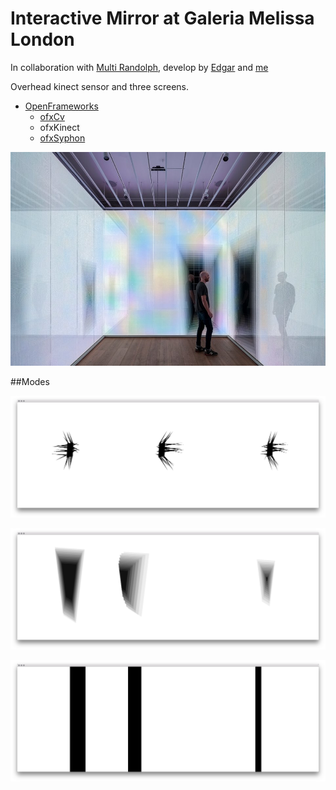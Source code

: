 # Interactive Mirror at Galeria Melissa London

In collaboration with [Multi Randolph](http://www.mutirandolph.com/projects/5441731), develop by [Edgar](https://www.github.com/aivuk) and [me](https://www.github.com/radames)

Overhead kinect sensor and three screens.

* [OpenFrameworks](http://openframeworks.cc/)
  * [ofxCv](https://github.com/kylemcdonald/ofxCv)
  * ofxKinect
  * [ofxSyphon](https://github.com/astellato/ofxSyphon)



<p align="center">
  <img src="imgs/img1.jpg"/>
</p>


##Modes


<p align="center">
  <img src="imgs/spikes.png"/>
</p>

<p align="center">
  <img src="imgs/gradient.png"/>
</p>

<p align="center">
  <img src="imgs/bars.png"/>
</p>
